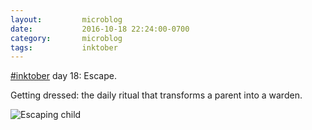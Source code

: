 ```yaml
---
layout:         microblog
date:           2016-10-18 22:24:00-0700
category:       microblog
tags:           inktober
---
```

[#inktober](/tags/inktober) day 18: Escape.

Getting dressed: the daily ritual that transforms a parent into a warden.

![Escaping child](/images/microblog/201610182224.jpg)
